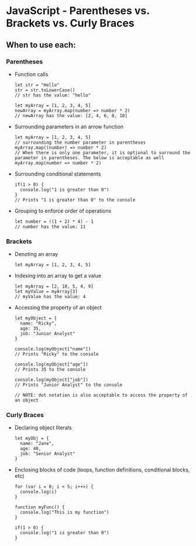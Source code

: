 # JavaScript - Parentheses vs. Brackets vs. Curly Braces

## When to use each:

### Parentheses
* Function calls 
  ```
  let str = "Hello"
  str = str.toLowerCase()
  // str has the value: "hello"
  ```
  ```
  let myArray = [1, 2, 3, 4, 5]
  newArray = myArray.map(number => number * 2)
  // newArray has the value: [2, 4, 6, 8, 10] 
  ```
* Surrounding parameters in an arrow function
  ```
  let myArray = [1, 2, 3, 4, 5]
  // surrounding the number parameter in parentheses
  myArray.map((number) => number * 2)
  // When there is only one parameter, it is optional to surround the parameter in parentheses. The below is acceptable as well
  myArray.map(number => number * 2)
  ```
* Surrounding conditional statements
  ```
  if(1 > 0) {
    console.log("1 is greater than 0")
  }
  // Prints "1 is greater than 0" to the console
  ```
* Grouping to enforce order of operations
  ```
  let number = ((1 + 2) * 4) - 1
  // number has the value: 11 
  ```

### Brackets
* Denoting an array
  ```
  let myArray = [1, 2, 3, 4, 5]
  ```
* Indexing into an array to get a value
  ```
  let myArray = [2, 10, 5, 4, 9]
  let myValue = myArray[3]
  // myValue has the value: 4
  ```
* Accessing the property of an object
  ```
  let myObject = {
    name: "Ricky",
    age: 35,
    job: "Junior Analyst"
  }

  console.log(myObject["name"])
  // Prints "Ricky" to the console

  console.log(myObject["age"])
  // Prints 35 to the console

  console.log(myObject["job"])
  // Prints "Junior Analyst" to the console

  // NOTE: dot notation is also acceptable to access the property of an object
  ```

### Curly Braces
* Declaring object literals
  ```
  let myObj = {
    name: "Jane",
    age: 40,
    job: "Senior Analyst"
  }
  ```
* Enclosing blocks of code (loops, function definitions, conditional blocks, etc)
  ```
  for (var i = 0; i < 5; i++>) {
    console.log(i)
  }
  ```
  ```
  function myFunc() {
    console.log("This is my function")
  }
  ```
  ```
  if(1 > 0) {
    console.log("1 is greater than 0")
  }
  ```
